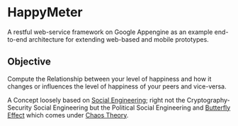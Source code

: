 HappyMeter
==========

A restful web-service framework on Google Appengine as an example end-to-end architecture for extending web-based and mobile prototypes.


## Objective

Compute the Relationship between your level of happiness and how it changes or influences the level of happiness of your peers and vice-versa.

A Concept loosely based on [Social Engineering](http://en.wikipedia.org/wiki/Social_engineering_%28political_science%29); right not the Cryptography-Security Social Engineering but the Political Social Engineering and [Butterfly Effect](http://en.wikipedia.org/wiki/Butterfly_effect) which comes under [Chaos Theory](http://en.wikipedia.org/wiki/Chaos_theory).

